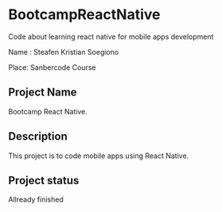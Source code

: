 # BootcampReactNative

Code about learning react native for mobile apps development

<p>Name : Steafen Kristian Soegiono</p>
<p>Place: Sanbercode Course</p>

## Project Name
Bootcamp React Native.

## Description
This project is to code mobile apps using React Native.

## Project status
Allready finished

